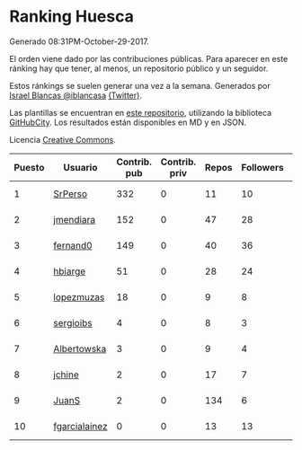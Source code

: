 # Ranking Huesca

Generado 08:31PM-October-29-2017.

El orden viene dado por las contribuciones públicas. Para aparecer en este ránking hay que tener, al menos, un repositorio público y un seguidor.

Estos ránkings se suelen generar una vez a la semana. Generados por [Israel Blancas @iblancasa](https://github.com/iblancasa/) [(Twitter)](https://twitter.com/iblancasa).

Las plantillas se encuentran en [este repositorio](https://github.com/iblancasa/GH-Spanish-Ranking), utilizando la biblioteca [GitHubCity](https://github.com/iblancasa/GitHubCity). Los resultados están disponibles en MD y en JSON.

Licencia [Creative Commons](https://creativecommons.org/licenses/by/4.0/).

| Puesto   |  Usuario  | Contrib. pub | Contrib. priv |Repos| Followers | Desde |  Avatar  |
|----------|-----------|--------------|---------------|-----|-----------|-------|----------|
|1|[SrPerso](https://github.com/SrPerso)|332|0|11|10|2016-02-09|![SrPerso](https://avatars0.githubusercontent.com/u/17146733)|
|2|[jmendiara](https://github.com/jmendiara)|152|0|47|28|2011-06-15|![jmendiara](https://avatars0.githubusercontent.com/u/851359)|
|3|[fernand0](https://github.com/fernand0)|149|0|40|36|2008-03-06|![fernand0](https://avatars0.githubusercontent.com/u/2467)|
|4|[hbiarge](https://github.com/hbiarge)|51|0|28|24|2010-11-08|![hbiarge](https://avatars0.githubusercontent.com/u/473010)|
|5|[lopezmuzas](https://github.com/lopezmuzas)|18|0|9|8|2012-02-01|![lopezmuzas](https://avatars0.githubusercontent.com/u/1397384)|
|6|[sergioibs](https://github.com/sergioibs)|4|0|8|3|2013-09-26|![sergioibs](https://avatars2.githubusercontent.com/u/5547593)|
|7|[Albertowska](https://github.com/Albertowska)|3|0|9|4|2013-05-21|![Albertowska](https://avatars0.githubusercontent.com/u/4486925)|
|8|[jchine](https://github.com/jchine)|2|0|17|7|2012-05-03|![jchine](https://avatars0.githubusercontent.com/u/1701751)|
|9|[JuanS](https://github.com/JuanS)|2|0|134|6|2012-08-16|![JuanS](https://avatars1.githubusercontent.com/u/2165396)|
|10|[fgarcialainez](https://github.com/fgarcialainez)|0|0|13|13|2012-05-19|![fgarcialainez](https://avatars3.githubusercontent.com/u/1755561)|
